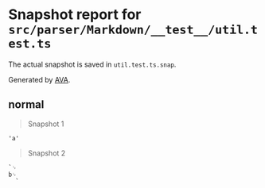 # Snapshot report for `src/parser/Markdown/__test__/util.test.ts`

The actual snapshot is saved in `util.test.ts.snap`.

Generated by [AVA](https://avajs.dev).

## normal

> Snapshot 1

    'a'

> Snapshot 2

    `␊
    b␊
      `
